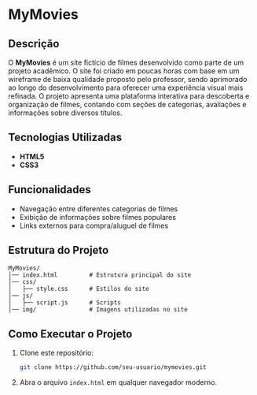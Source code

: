 # MyMovies

## Descrição
O **MyMovies** é um site fictício de filmes desenvolvido como parte de um projeto acadêmico. O site foi criado em poucas horas com base em um wireframe de baixa qualidade proposto pelo professor, sendo aprimorado ao longo do desenvolvimento para oferecer uma experiência visual mais refinada. O projeto apresenta uma plataforma interativa para descoberta e organização de filmes, contando com seções de categorias, avaliações e informações sobre diversos títulos.

## Tecnologias Utilizadas
- **HTML5**
- **CSS3**

## Funcionalidades
- Navegação entre diferentes categorias de filmes
- Exibição de informações sobre filmes populares
- Links externos para compra/aluguel de filmes

## Estrutura do Projeto
```
MyMovies/
│── index.html         # Estrutura principal do site
│── css/
│   ├── style.css      # Estilos do site
│── js/
│   ├── script.js      # Scripts
│── img/               # Imagens utilizadas no site
```

## Como Executar o Projeto
1. Clone este repositório:
   ```bash
   git clone https://github.com/seu-usuario/mymovies.git
   ```
2. Abra o arquivo `index.html` em qualquer navegador moderno.

